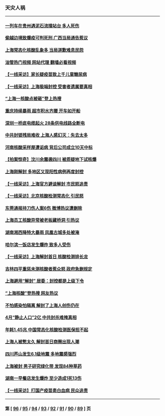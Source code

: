 ### 天灾人祸
---
#### [一列车在贵州遇泥石流撞站台 多人死伤](../../pages/ncid280/n13752144.md?06041645) 
#### [偷越边境致爆疫可判死刑 广西当局通告惹议](../../pages/ncid280/n13752058.md?06041645) 
#### [上海常态化核酸乱象多 当局道歉难息民怨](../../pages/ncid280/n13751842.md?06041645) 
#### [油管热门视频 网站代理 翻墙必看视频](http://209.222.30.114:81/youtube.html?06041645)
#### [【一线采访】家长疑疫苗致上千儿童糖尿病](../../pages/ncid280/n13751786.md?06041645) 
#### [【一线采访】上海极端封控 受害者遗属要真相](../../pages/ncid280/n13751150.md?06041645) 
#### [“上海一核酸点被砸”登上热搜](../../pages/ncid280/n13751565.md?06041645) 
#### [重庆持续暴雨 超市积水齐腰 开车如开船](../../pages/ncid280/n13751506.md?06041645) 
#### [深圳一桥底电缆起火 28条供电线路全断电](../../pages/ncid280/n13751439.md?06041645) 
#### [中共封锁残局难收 上海人感幻灭：失去太多](../../pages/ncid280/n13751162.md?06041645) 
#### [河南核酸采样屋遭诟病 背后公司成立10天中标](../../pages/ncid280/n13751197.md?06041645) 
#### [【拍案惊奇】汶川余震袭四川 被质疑地下试核爆](../../pages/ncid280/n13751002.md?06041645) 
#### [上海刚解封 多地区又现阳性病例再度封控](../../pages/ncid280/n13751075.md?06041645) 
#### [【一线采访】上海官方避谈解封 市民怒追责](../../pages/ncid280/n13751043.md?06041645) 
#### [【一线采访】北京核酸检测常态化 引民怒](../../pages/ncid280/n13751021.md?06041645) 
#### [东莞通报持刀伤人案6伤 微博热议遭删除](../../pages/ncid280/n13750925.md?06041645) 
#### [上海员工核酸异常被老板藏桥洞 引热议](../../pages/ncid280/n13750893.md?06041645) 
#### [湖南湘西降特大暴雨 凤凰古城多处被淹](../../pages/ncid280/n13750772.md?06041645) 
#### [哈尔滨一饭店发生爆炸 致多人受伤](../../pages/ncid280/n13750669.md?06041645) 
#### [【一线采访】上海解封首日 核酸检测排长龙](../../pages/ncid280/n13750566.md?06041645) 
#### [吉林四平重惩未测核酸者惹众怒 政府急删规定](../../pages/ncid280/n13750501.md?06041645) 
#### [上海避用“解封” 居委：封控都是上级下令](../../pages/ncid280/n13750411.md?06041645) 
#### [“上海核酸”登热搜 网友热议](../../pages/ncid280/n13750250.md?06041645) 
#### [不怕感染怕隔离 解封了上海人创伤仍在](../../pages/ncid280/n13750182.md?06041645) 
#### [4月“静止人口”2亿 中共封杀难掩真相](../../pages/ncid280/n13750226.md?06041645) 
#### [年耗1.45兆 中国常态化核酸检测医保担不起](../../pages/ncid280/n13750242.md?06041645) 
#### [上海人被憋太久 解封首日商圈出现人潮](../../pages/ncid280/n13750125.md?06041645) 
#### [四川芦山发生6.1级地震 多地震感强烈](../../pages/ncid280/n13750074.md?06041645) 
#### [上海被封 男子研究绿化带 发现84种草药](../../pages/ncid280/n13750071.md?06041645) 
#### [湖南一早餐店发生爆炸 至少造成1死13伤](../../pages/ncid280/n13749899.md?06041645) 
#### [【一线采访】打国产疫苗患白血病 民众追责](../../pages/ncid280/n13749416.md?06041645) 

---
#### 第 [ [96](./96.md?06041645) / [95](./95.md?06041645) / [94](./94.md?06041645) / [93](./93.md?06041645) / [92](./92.md?06041645) / [91](./91.md?06041645) / [90](./90.md?06041645) / [89](./89.md?06041645) ] 页
